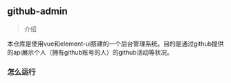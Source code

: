 ## github-admin

> 介绍

本仓库是使用vue和element-ui搭建的一个后台管理系统。目的是通过github提供的api展示个人（拥有github账号的人）的github活动等状况。

### 怎么运行